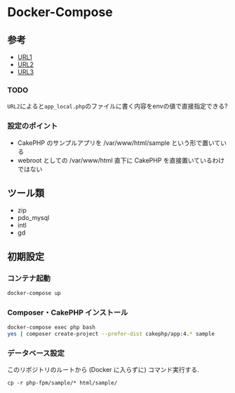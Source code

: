 # Docker-Compose

## 参考

- [URL1](https://qiita.com/katsuhiko/items/f18c488457af33abdf66)
- [URL2](https://note.com/arakaki_note/n/nf3a0de4d915a)
- [URL3](https://www.webcyou.com/?p=7657)

### TODO

`URL2`によると`app_local.php`のファイルに書く内容をenvの値で直接指定できる?

### 設定のポイント

- CakePHP のサンプルアプリを /var/www/html/sample という形で置いている
- webroot としての /var/www/html 直下に CakePHP を直接置いているわけではない

## ツール類

- zip
- pdo_mysql
- intl
- gd

## 初期設定

### コンテナ起動

```sh
docker-compose up
```

### Composer・CakePHP インストール

```sh
docker-compose exec php bash
yes | composer create-project --prefer-dist cakephp/app:4.* sample
```

### データベース設定

このリポジトリのルートから (Docker に入らずに) コマンド実行する.

```
cp -r php-fpm/sample/* html/sample/
```
